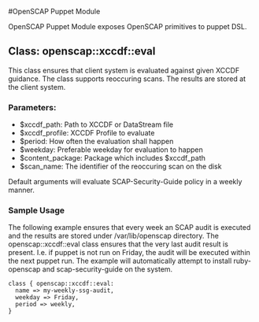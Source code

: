 #OpenSCAP Puppet Module

OpenSCAP Puppet Module exposes OpenSCAP primitives to puppet DSL.

## Class: openscap::xccdf::eval

This class ensures that client system is evaluated against given XCCDF guidance.
The class supports reoccuring scans. The results are stored at the client system.

### Parameters:

 * $xccdf_path: Path to XCCDF or DataStream file
 * $xccdf_profile: XCCDF Profile to evaluate
 * $period: How often the evaluation shall happen
 * $weekday: Preferable weekday for evaluation to happen
 * $content_package: Package which includes $xccdf_path
 * $scan_name: The identifier of the reoccuring scan on the disk

Default arguments will evaluate SCAP-Security-Guide policy in a weekly manner.

### Sample Usage

The following example ensures that every week an SCAP audit is executed and the results
are stored under /var/lib/openscap directory. The openscap::xccdf::eval class ensures that
the very last audit result is present. I.e. if puppet is not run on Friday, the audit will
be executed within the next puppet run. The example will automatically attempt to install
ruby-openscap and scap-security-guide on the system.

```
class { openscap::xccdf::eval:
  name => my-weekly-ssg-audit,
  weekday => Friday,
  period => weekly,
}
```

